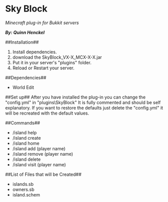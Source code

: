 Sky Block
========
*Minecraft plug-in for Bukkit servers*

***By: Quinn Henckel***

##Installation##
1. Install dependencies.
2. download the SkyBlock_VX-X_MCX-X-X.jar
3. Put it in your server's "plugins" folder.
4. Reload or Restart your server.

##Dependencies##
- World Edit

##Set up##
After you have installed the plug-in you can change the "config.yml" in "plugins\SkyBlock"
It is fully commented and should be self explanatory.
If you want to restore the defaults just delete the "config.yml" it will be recreated with the default values. 

##Commands##
- /island help
- /island create
- /island home
- /island add (player name)
- /island remove (player name)
- /island delete
- /island visit (player name)

##List of Files that will be Created##
- islands.sb
- owners.sb
- island.schem